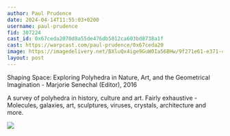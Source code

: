 ```yaml
---
author: Paul Prudence
date: 2024-04-14T11:55:03+0200
username: paul-prudence
fid: 307224
cast_id: 0x67ceda2070d8a55de476db5012ca603bd8738a1f
cast: https://warpcast.com/paul-prudence/0x67ceda20
image: https://imagedelivery.net/BXluQx4ige9GuW0Ia56BHw/9f271e61-e371-46d7-4b7b-b93a1a89e300/original
layout: post
---
```

Shaping Space: Exploring Polyhedra in Nature, Art, and the Geometrical Imagination -  Marjorie Senechal (Editor), 2016  
  
A survey of polyhedra in history, culture and art. Fairly exhaustive -Molecules, galaxies, art, sculptures, viruses, crystals, architecture and more.  

![](https://imagedelivery.net/BXluQx4ige9GuW0Ia56BHw/9f271e61-e371-46d7-4b7b-b93a1a89e300/original)